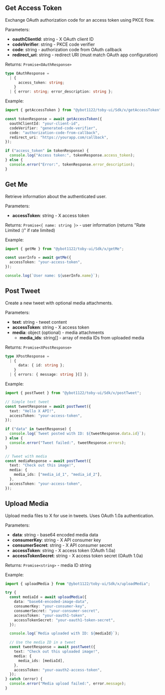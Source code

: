 ## Get Access Token

Exchange OAuth authorization code for an access token using PKCE flow.

Parameters:

- **oauthClientId**: string - X OAuth client ID
- **codeVerifier**: string - PKCE code verifier
- **code**: string - authorization code from OAuth callback
- **redirect_uri**: string - redirect URI (must match OAuth app configuration)

Returns: `Promise<OAuthResponse>`

```ts
type OAuthResponse =
  | {
      access_token: string;
    }
  | { error: string; error_description: string };
```

Example:

```ts
import { getAccessToken } from "@ybot1122/toby-ui/Sdk/x/getAccessToken";

const tokenResponse = await getAccessToken({
  oauthClientId: "your-client-id",
  codeVerifier: "generated-code-verifier",
  code: "authorization-code-from-callback",
  redirect_uri: "https://yourapp.com/callback",
});

if ("access_token" in tokenResponse) {
  console.log("Access token:", tokenResponse.access_token);
} else {
  console.error("Error:", tokenResponse.error_description);
}
```

## Get Me

Retrieve information about the authenticated user.

Parameters:

- **accessToken**: string - X access token

Returns: `Promise<{ name: string }>` - user information (returns "Rate Limited :)" if rate limited)

Example:

```ts
import { getMe } from "@ybot1122/toby-ui/Sdk/x/getMe";

const userInfo = await getMe({
  accessToken: "your-access-token",
});

console.log(`User name: ${userInfo.name}`);
```

## Post Tweet

Create a new tweet with optional media attachments.

Parameters:

- **text**: string - tweet content
- **accessToken**: string - X access token
- **media**: object (optional) - media attachments
  - **media_ids**: string[] - array of media IDs from uploaded media

Returns: `Promise<XPostResponse>`

```ts
type XPostResponse =
  | {
      data: { id: string };
    }
  | { errors: { message: string }[] };
```

Example:

```ts
import { postTweet } from "@ybot1122/toby-ui/Sdk/x/postTweet";

// Simple text tweet
const tweetResponse = await postTweet({
  text: "Hello X API!",
  accessToken: "your-access-token",
});

if ("data" in tweetResponse) {
  console.log(`Tweet posted with ID: ${tweetResponse.data.id}`);
} else {
  console.error("Tweet failed:", tweetResponse.errors);
}

// Tweet with media
const mediaResponse = await postTweet({
  text: "Check out this image!",
  media: {
    media_ids: ["media_id_1", "media_id_2"],
  },
  accessToken: "your-access-token",
});
```

## Upload Media

Upload media files to X for use in tweets. Uses OAuth 1.0a authentication.

Parameters:

- **data**: string - base64 encoded media data
- **consumerKey**: string - X API consumer key
- **consumerSecret**: string - X API consumer secret
- **accessToken**: string - X access token (OAuth 1.0a)
- **accessTokenSecret**: string - X access token secret (OAuth 1.0a)

Returns: `Promise<string>` - media ID string

Example:

```ts
import { uploadMedia } from "@ybot1122/toby-ui/Sdk/x/uploadMedia";

try {
  const mediaId = await uploadMedia({
    data: "base64-encoded-image-data",
    consumerKey: "your-consumer-key",
    consumerSecret: "your-consumer-secret",
    accessToken: "your-oauth1-token",
    accessTokenSecret: "your-oauth1-token-secret",
  });

  console.log(`Media uploaded with ID: ${mediaId}`);

  // Use the media ID in a tweet
  const tweetResponse = await postTweet({
    text: "Check out this uploaded image!",
    media: {
      media_ids: [mediaId],
    },
    accessToken: "your-oauth2-access-token",
  });
} catch (error) {
  console.error("Media upload failed:", error.message);
}
```
